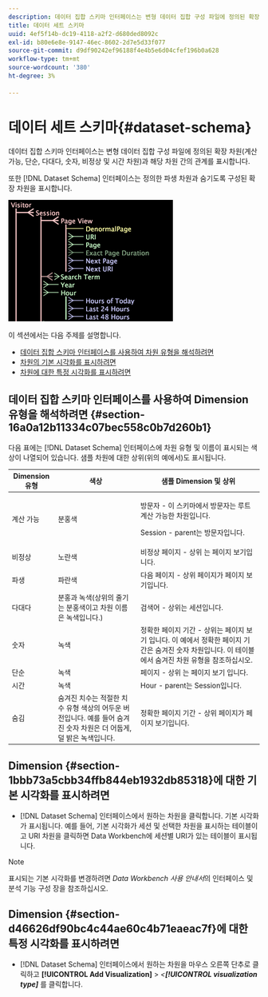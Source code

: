 ```yaml
---
description: 데이터 집합 스키마 인터페이스는 변형 데이터 집합 구성 파일에 정의된 확장 차원(계산 가능, 단순, 다대다, 숫자, 비정상 및 시간 차원)과 해당 차원 간의 관계를 표시합니다.
title: 데이터 세트 스키마
uuid: 4ef5f14b-dc19-4118-a2f2-d680ded8092c
exl-id: b80e6e8e-9147-46ec-8602-2d7e5d33f077
source-git-commit: d9df90242ef96188f4e4b5e6d04cfef196b0a628
workflow-type: tm+mt
source-wordcount: '380'
ht-degree: 3%

---
```


# 데이터 세트 스키마{#dataset-schema}

데이터 집합 스키마 인터페이스는 변형 데이터 집합 구성 파일에 정의된 확장 차원(계산 가능, 단순, 다대다, 숫자, 비정상 및 시간 차원)과 해당 차원 간의 관계를 표시합니다.

또한 [!DNL Dataset Schema] 인터페이스는 정의한 파생 차원과 숨기도록 구성된 확장 차원을 표시합니다.

![](assets/vis_DatasetSchema_Example.png)

이 섹션에서는 다음 주제를 설명합니다.

* [데이터 집합 스키마 인터페이스를 사용하여 차원 유형을 해석하려면](../../../../home/c-dataset-const-proc/c-dataset-config-tools/c-dataset-config-int/c-dataset-schema.md#section-16a0a12b11334c07bec558c0b7d260b1)
* [차원의 기본 시각화를 표시하려면](../../../../home/c-dataset-const-proc/c-dataset-config-tools/c-dataset-config-int/c-dataset-schema.md#section-1bbb73a5cbb34ffb844eb1932db85318)
* [차원에 대한 특정 시각화를 표시하려면](../../../../home/c-dataset-const-proc/c-dataset-config-tools/c-dataset-config-int/c-dataset-schema.md#section-d46626df90bc4c44ae60c4b71eaeac7f)

## 데이터 집합 스키마 인터페이스를 사용하여 Dimension 유형을 해석하려면 {#section-16a0a12b11334c07bec558c0b7d260b1}

다음 표에는 [!DNL Dataset Schema] 인터페이스에 차원 유형 및 이름이 표시되는 색상이 나열되어 있습니다. 샘플 차원에 대한 상위(위의 예에서)도 표시됩니다.

<table id="table_20D1A9EAAED247338476C475C63255F5"> 
 <thead> 
  <tr> 
   <th colname="col1" class="entry"> Dimension 유형 </th> 
   <th colname="col2" class="entry"> 색상 </th> 
   <th colname="col3" class="entry"> 샘플 Dimension 및 상위 </th> 
  </tr> 
 </thead>
 <tbody> 
  <tr> 
   <td colname="col1"> 계산 가능 </td> 
   <td colname="col2"> 분홍색 </td> 
   <td colname="col3"> <p>방문자 - 이 스키마에서 방문자는 루트 계산 가능한 차원입니다. </p> <p> Session - parent는 방문자입니다. </p> </td> 
  </tr> 
  <tr> 
   <td colname="col1"> 비정상 </td> 
   <td colname="col2"> 노란색 </td> 
   <td colname="col3"> 비정상 페이지 - 상위 는 페이지 보기입니다. </td> 
  </tr> 
  <tr> 
   <td colname="col1"> 파생 </td> 
   <td colname="col2"> 파란색 </td> 
   <td colname="col3"> 다음 페이지 - 상위 페이지가 페이지 보기입니다. </td> 
  </tr> 
  <tr> 
   <td colname="col1"> 다대다 </td> 
   <td colname="col2"> 분홍과 녹색(상위의 줄기는 분홍색이고 차원 이름은 녹색입니다.) </td> 
   <td colname="col3"> 검색어 - 상위는 세션입니다. </td> 
  </tr> 
  <tr> 
   <td colname="col1"> 숫자 </td> 
   <td colname="col2"> 녹색 </td> 
   <td colname="col3"> 정확한 페이지 기간 - 상위는 페이지 보기 입니다. 이 예에서 정확한 페이지 기간은 숨겨진 숫자 차원입니다. 이 테이블에서 숨겨진 차원 유형을 참조하십시오. </td> 
  </tr> 
  <tr> 
   <td colname="col1"> 단순 </td> 
   <td colname="col2"> 녹색 </td> 
   <td colname="col3"> 페이지 - 상위 는 페이지 보기 입니다. </td> 
  </tr> 
  <tr> 
   <td colname="col1"> 시간 </td> 
   <td colname="col2"> 녹색 </td> 
   <td colname="col3"> Hour - parent는 Session입니다. </td> 
  </tr> 
  <tr> 
   <td colname="col1"> 숨김 </td> 
   <td colname="col2"> 숨겨진 치수는 적절한 치수 유형 색상의 어두운 버전입니다. 예를 들어 숨겨진 숫자 차원은 더 어둡게, 덜 밝은 녹색입니다. </td> 
   <td colname="col3"> 정확한 페이지 기간 - 상위 페이지가 페이지 보기입니다. </td> 
  </tr> 
 </tbody> 
</table>

## Dimension {#section-1bbb73a5cbb34ffb844eb1932db85318}에 대한 기본 시각화를 표시하려면

* [!DNL Dataset Schema] 인터페이스에서 원하는 차원을 클릭합니다. 기본 시각화가 표시됩니다. 예를 들어, 기본 시각화가 세션 및 선택한 차원을 표시하는 테이블이고 URI 차원을 클릭하면 Data Workbench에 세션별 URI가 있는 테이블이 표시됩니다.

>[!NOTE]
>
>표시되는 기본 시각화를 변경하려면 *Data Workbench 사용 안내서*&#x200B;의 인터페이스 및 분석 기능 구성 장을 참조하십시오.

## Dimension {#section-d46626df90bc4c44ae60c4b71eaeac7f}에 대한 특정 시각화를 표시하려면

* [!DNL Dataset Schema] 인터페이스에서 원하는 차원을 마우스 오른쪽 단추로 클릭하고 **[!UICONTROL Add Visualization]** > *&lt;**[!UICONTROL visualization type]*** 를 클릭합니다.
